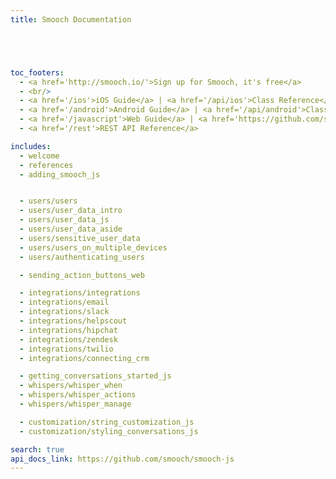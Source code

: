 ```yaml
---
title: Smooch Documentation





toc_footers:
  - <a href='http://smooch.io/'>Sign up for Smooch, it's free</a>
  - <br/>
  - <a href='/ios'>iOS Guide</a> | <a href='/api/ios'>Class Reference</a>
  - <a href='/android'>Android Guide</a> | <a href='/api/android'>Class Reference</a>
  - <a href='/javascript'>Web Guide</a> | <a href='https://github.com/smooch/smooch-js' target="_blank">Class Reference</a>
  - <a href='/rest'>REST API Reference</a>

includes:
  - welcome
  - references
  - adding_smooch_js


  - users/users
  - users/user_data_intro
  - users/user_data_js
  - users/user_data_aside
  - users/sensitive_user_data
  - users/users_on_multiple_devices
  - users/authenticating_users

  - sending_action_buttons_web

  - integrations/integrations
  - integrations/email
  - integrations/slack
  - integrations/helpscout
  - integrations/hipchat  
  - integrations/zendesk
  - integrations/twilio
  - integrations/connecting_crm

  - getting_conversations_started_js
  - whispers/whisper_when
  - whispers/whisper_actions
  - whispers/whisper_manage

  - customization/string_customization_js
  - customization/styling_conversations_js

search: true
api_docs_link: https://github.com/smooch/smooch-js
---
```

